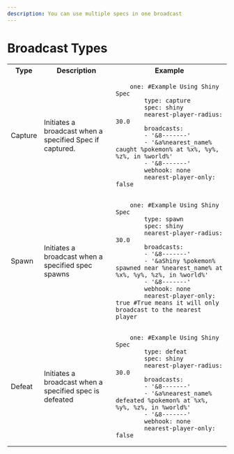 ```yaml
---
description: You can use multiple specs in one broadcast
---
```


# Broadcast Types

<table>
<tr>
<th>Type</th>
<th>Description</th>
<th>Example</th>
</tr>
<tr>
<td>Capture</td>
<td>Initiates a broadcast when a specified Spec if captured.</td>
<td><pre><code>    one: #Example Using Shiny Spec 
        type: capture 
        spec: shiny 
        nearest-player-radius: 30.0 
        broadcasts: 
        - '&#x26;8-------' 
        - '&#x26;a%nearest_name% caught %pokemon% at %x%, %y%, %z%, in %world%' 
        - '&#x26;8-------' 
        webhook: none 
        nearest-player-only: false 
</code></pre></td>
</tr>
<tr>
<td>Spawn</td>
<td>Initiates a broadcast when a specified spec spawns</td>
<td><pre><code>    one: #Example Using Shiny Spec 
        type: spawn 
        spec: shiny 
        nearest-player-radius: 30.0 
        broadcasts: 
        - '&#x26;8-------' 
        - '&#x26;aShiny %pokemon% spawned near %nearest_name% at %x%, %y%, %z%, in %world%' 
        - '&#x26;8-------' 
        webhook: none 
        nearest-player-only: true #True means it will only broadcast to the nearest player 
</code></pre></td>
</tr>
<tr>
<td>Defeat</td>
<td>Initiates a broadcast when a specified spec is defeated</td>
<td><pre><code>    one: #Example Using Shiny Spec 
        type: defeat 
        spec: shiny 
        nearest-player-radius: 30.0 
        broadcasts: 
        - '&#x26;8-------' 
        - '&#x26;a%nearest_name% defeated %pokemon% at %x%, %y%, %z%, in %world%' 
        - '&#x26;8-------' 
        webhook: none 
        nearest-player-only: false 
</code></pre></td>
</tr>
</table>
